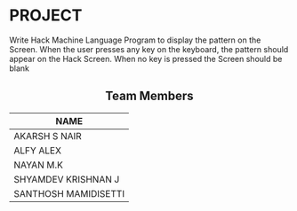 <h1>PROJECT</h1> 
<div>
 Write Hack Machine Language Program to display the pattern on the Screen. 
When the user presses any key on the keyboard, the pattern should appear on the Hack Screen. When no key is pressed the Screen should be blank
 </div>
<div align="center">
  
## Team Members
| **NAME** |
| --- |
| AKARSH S NAIR |
| ALFY ALEX | 
| NAYAN M.K | 
| SHYAMDEV KRISHNAN J | 
| SANTHOSH MAMIDISETTI | 
  </div>
